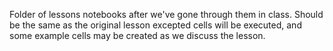 Folder of lessons notebooks after we've gone through them in class.  Should be the same as the original lesson excepted cells will be executed, and some example cells may be created as we discuss the lesson.
